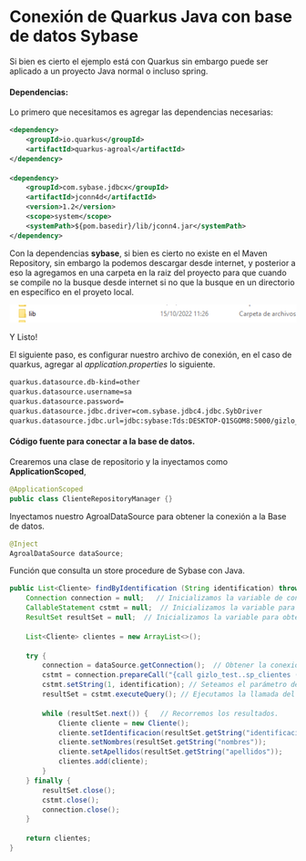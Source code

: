 # Conexión de Quarkus Java con base de datos Sybase

Si bien es cierto el ejemplo está con Quarkus sin embargo puede ser aplicado a un proyecto Java normal o incluso spring.

#### Dependencias: ####
Lo primero que necesitamos es agregar las dependencias necesarias:

```xml
<dependency>
    <groupId>io.quarkus</groupId>
    <artifactId>quarkus-agroal</artifactId>
</dependency>

<dependency>
    <groupId>com.sybase.jdbcx</groupId>
    <artifactId>jconn4d</artifactId>
    <version>1.2</version>
    <scope>system</scope>
    <systemPath>${pom.basedir}/lib/jconn4.jar</systemPath>
</dependency>
```

Con la dependencias **sybase**, si bien es cierto no existe en el Maven Repository, sin embargo la podemos descargar desde internet, y posterior a eso la agregamos en una carpeta en la raiz del proyecto para que cuando se compile no la busque desde internet si no que la busque en un directorio en específico en el proyeto local.

![lib](docs/1.png)

Y Listo!

El siguiente paso, es configurar nuestro archivo de conexión, en el caso de quarkus, agregar al *application.properties* lo siguiente.

```sh
quarkus.datasource.db-kind=other
quarkus.datasource.username=sa
quarkus.datasource.password=
quarkus.datasource.jdbc.driver=com.sybase.jdbc4.jdbc.SybDriver
quarkus.datasource.jdbc.url=jdbc:sybase:Tds:DESKTOP-Q1SGOM8:5000/gizlo_test?SERVER_INITIATED_TRANSACTIONS=false&connect_timeout=2sec
```

#### Código fuente para conectar a la base de datos.
Crearemos una clase de repositorio y la inyectamos como **ApplicationScoped**, 

```java
@ApplicationScoped
public class ClienteRepositoryManager {}
```

Inyectamos nuestro AgroalDataSource para obtener la conexión a la Base de datos.

```java
@Inject
AgroalDataSource dataSource;
```

Función que consulta un store procedure de Sybase con Java.

```java
public List<Cliente> findByIdentification (String identification) throws SQLException {
    Connection connection = null;   // Inicializamos la variable de conexión
    CallableStatement cstmt = null;  // Inicializamos la variable para realizar la llamada del SP.
    ResultSet resultSet = null;  // Inicializamos la variable para obtener el resultado que nos devuelve el store procedure.

    List<Cliente> clientes = new ArrayList<>();

    try {
        connection = dataSource.getConnection();  // Obtener la conexión de Base de datos
        cstmt = connection.prepareCall("{call gizlo_test..sp_clientes (?)}"); // Llamada el Store procedure.
        cstmt.setString(1, identification); // Seteamos el parámetro de búsqueda.
        resultSet = cstmt.executeQuery(); // Ejecutamos la llamada del SP al Base.

        while (resultSet.next()) {   // Recorremos los resultados.
            Cliente cliente = new Cliente();
            cliente.setIdentificacion(resultSet.getString("identificacion"));
            cliente.setNombres(resultSet.getString("nombres"));
            cliente.setApellidos(resultSet.getString("apellidos"));
            clientes.add(cliente);
        }
    } finally {
        resultSet.close();
        cstmt.close();
        connection.close();
    }

    return clientes;
}
```